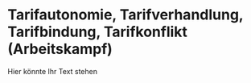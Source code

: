 # Tarifautonomie, Tarifverhandlung, Tarifbindung, Tarifkonflikt (Arbeitskampf)

Hier könnte Ihr Text stehen